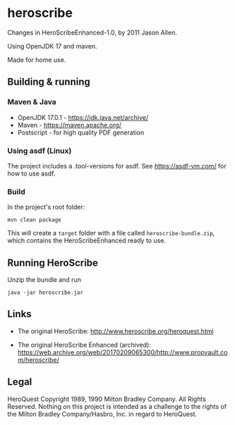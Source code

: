 # heroscribe

Changes in HeroScribeEnhanced-1.0, by 2011 Jason Allen.

Using OpenJDK 17 and maven.

Made for home use.

## Building & running

### Maven & Java

- OpenJDK 17.0.1 - https://jdk.java.net/archive/
- Maven - https://maven.apache.org/
- Postscript - for high quality PDF generation

### Using asdf (Linux)

The project includes a .tool-versions for asdf.
See https://asdf-vm.com/ for how to use asdf.

### Build

In the project's root folder:

    mvn clean package

This will create a `target` folder with a file called `heroscribe-bundle.zip`, which contains the HeroScribeEnhanced ready to use.

## Running HeroScribe

Unzip the bundle and run

    java -jar heroscribe.jar

## Links

- The original HeroScribe: <http://www.heroscribe.org/heroquest.html>

- The original HeroScribe Enhanced (archived): <https://web.archive.org/web/20170209065300/http://www.propvault.com/heroscribe/>

## Legal

HeroQuest Copyright 1989, 1990 Milton Bradley Company. All Rights Reserved. Nothing on this project is intended as a challenge to the rights of the Milton Bradley Company/Hasbro, Inc. in regard to HeroQuest.